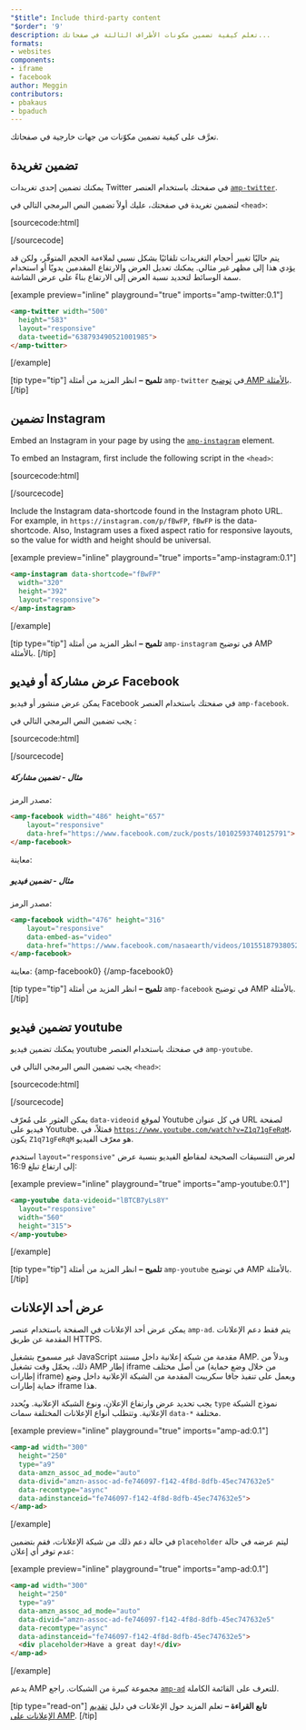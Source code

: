 ```yaml
---
"$title": Include third-party content
"$order": '9'
description: تعلم كيفية تضمين مكونات الأطراف الثالثة في صفحاتك...
formats:
- websites
components:
- iframe
- facebook
author: Meggin
contributors:
- pbakaus
- bpaduch
---
```


تعرَّف على كيفية تضمين مكوّنات من جهات خارجية في صفحاتك.

## تضمين تغريدة

يمكنك تضمين إحدى تغريدات Twitter في صفحتك باستخدام العنصر [`amp-twitter`](../../../../documentation/components/reference/amp-twitter.md).

لتضمين تغريدة في صفحتك، عليك أولاً تضمين النص البرمجي التالي في `<head>`:

[sourcecode:html]
<script async custom-element="amp-twitter"
  src="https://cdn.ampproject.org/v0/amp-twitter-0.1.js"></script>
[/sourcecode]

يتم حاليًا تغيير أحجام التغريدات تلقائيًا بشكل نسبي لملاءمة الحجم المتوفّر، ولكن قد يؤدي هذا إلى مظهر غير مثالي. يمكنك تعديل العرض والارتفاع المقدمين يدويًا أو استخدام سمة الوسائط لتحديد نسبة العرض إلى الارتفاع بناءً على عرض الشاشة.

[example preview="inline" playground="true" imports="amp-twitter:0.1"]
```html
<amp-twitter width="500"
  height="583"
  layout="responsive"
  data-tweetid="638793490521001985">
</amp-twitter>
```
[/example]

[tip type="tip"] <strong>تلميح –</strong> انظر المزيد من أمثلة <a><code>amp-twitter</code></a> في <a class="" href="https://gitlocalize.com/repo/4863/ar/pages/content/amp-dev/documentation/examples/documentation/amp-twitter.html">توضيح AMP بالأمثلة</a>. [/tip]

## تضمين Instagram

Embed an Instagram in your page by using the [`amp-instagram`](../../../../documentation/components/reference/amp-instagram.md) element.

To embed an Instagram, first include the following script in the `<head>`:

[sourcecode:html]
<script async custom-element="amp-instagram"
  src="https://cdn.ampproject.org/v0/amp-instagram-0.1.js"></script>
[/sourcecode]

Include the Instagram data-shortcode found in the Instagram photo URL. For example, in `https://instagram.com/p/fBwFP`, `fBwFP` is the data-shortcode. Also, Instagram uses a fixed aspect ratio for responsive layouts, so the value for width and height should be universal.

[example preview="inline" playground="true" imports="amp-instagram:0.1"]
```html
<amp-instagram data-shortcode="fBwFP"
  width="320"
  height="392"
  layout="responsive">
</amp-instagram>
```
[/example]

[tip type="tip"] <strong>تلميح –</strong> انظر المزيد من أمثلة <a><code>amp-instagram</code></a> في <a>توضيح AMP بالأمثلة</a>. [/tip]

## عرض مشاركة أو فيديو Facebook

يمكن عرض منشور أو فيديو Facebook في صفحتك باستخدام العنصر <a><code>amp-facebook</code></a>.

يجب تضمين النص البرمجي التالي في <code><head></code>:

[sourcecode:html]
<script async custom-element="amp-facebook"
  src="https://cdn.ampproject.org/v0/amp-facebook-0.1.js"></script>
[/sourcecode]

##### مثال - تضمين مشاركة

مصدر الرمز:

```html
<amp-facebook width="486" height="657"
    layout="responsive"
    data-href="https://www.facebook.com/zuck/posts/10102593740125791">
</amp-facebook>
```

معاينة: <amp-facebook width="476" height="316" layout="responsive" data-embed-as="video" data-href="https://www.facebook.com/nasaearth/videos/10155187938052139"> </amp-facebook>

##### مثال - تضمين فيديو

مصدر الرمز:

```html
<amp-facebook width="476" height="316"
    layout="responsive"
    data-embed-as="video"
    data-href="https://www.facebook.com/nasaearth/videos/10155187938052139">
</amp-facebook>
```

معاينة: {amp-facebook0} {/amp-facebook0}

[tip type="tip"] <strong>تلميح –</strong> انظر المزيد من أمثلة <a><code>amp-facebook</code></a> في <a>توضيح AMP بالأمثلة</a>. [/tip]

## تضمين فيديو youtube

يمكنك تضمين فيديو youtube في صفحتك باستخدام العنصر <a><code>amp-youtube</code></a>.

يجب تضمين النص البرمجي التالي في `<head>`:

[sourcecode:html]
<script async custom-element="amp-youtube"
  src="https://cdn.ampproject.org/v0/amp-youtube-0.1.js"></script>
[/sourcecode]

يمكن العثور على مُعرّف <code>data-videoid</code> لموقع Youtube في كل عنوان URL لصفحة فيديو على Youtube. فمثلاً، في <code>https://www.youtube.com/watch?v=Z1q71gFeRqM</code>، يكون <code>Z1q71gFeRqM</code> هو معرّف الفيديو.

استخدم <code>layout="responsive"</code> لعرض التنسيقات الصحيحة لمقاطع الفيديو بنسبة عرض إلى ارتفاع تبلغ 16:9:

[example preview="inline" playground="true" imports="amp-youtube:0.1"]
```html
<amp-youtube data-videoid="lBTCB7yLs8Y"
  layout="responsive"
  width="560"
  height="315">
</amp-youtube>
```
[/example]

[tip type="tip"] <strong>تلميح –</strong> انظر المزيد من أمثلة <a><code>amp-youtube</code></a> في <a>توضيح AMP بالأمثلة</a>. [/tip]

## عرض أحد الإعلانات

يمكن عرض أحد الإعلانات في الصفحة باستخدام عنصر <a><code>amp-ad</code></a>. يتم فقط دعم الإعلانات المقدمة عن طريق HTTPS.

غير مسموح بتشغيل JavaScript مقدمة من شبكة إعلانية داخل مستند AMP. وبدلاً من ذلك، يحمّل وقت تشغيل AMP إطار iframe من أصل مختلف (من خلال وضع حماية إطارات iframe) ويعمل على تنفيذ جافا سكريبت المقدمة من الشبكة الإعلانية داخل وضع حماية إطارات iframe هذا.

يجب تحديد عرض وارتفاع الإعلان، ونوع الشبكة الإعلانية. ويُحدد <code>type</code> نموذج الشبكة الإعلانية. وتتطلب أنواع الإعلانات المختلفة سمات <code>data-*</code> مختلفة.

[example preview="inline" playground="true" imports="amp-ad:0.1"]
```html
<amp-ad width="300"
  height="250"
  type="a9"
  data-amzn_assoc_ad_mode="auto"
  data-divid="amzn-assoc-ad-fe746097-f142-4f8d-8dfb-45ec747632e5"
  data-recomtype="async"
  data-adinstanceid="fe746097-f142-4f8d-8dfb-45ec747632e5">
</amp-ad>
```
[/example]

في حالة دعم ذلك من شبكة الإعلانات، فقم بتضمين `placeholder` ليتم عرضه في حالة عدم توفر أي إعلان:

[example preview="inline" playground="true" imports="amp-ad:0.1"]
```html
<amp-ad width="300"
  height="250"
  type="a9"
  data-amzn_assoc_ad_mode="auto"
  data-divid="amzn-assoc-ad-fe746097-f142-4f8d-8dfb-45ec747632e5"
  data-recomtype="async"
  data-adinstanceid="fe746097-f142-4f8d-8dfb-45ec747632e5">
  <div placeholder>Have a great day!</div>
</amp-ad>
```
[/example]

يدعم AMP مجموعة كبيرة من الشبكات. راجع [`amp-ad`](../../../../documentation/components/reference/amp-ad.md) للتعرف على القائمة الكاملة.

[tip type="read-on"] **تابع القراءة –** تعلم المزيد حول الإعلانات في دليل [تقديم الإعلانات على AMP](../../../../documentation/guides-and-tutorials/develop/monetization/index.md). [/tip]
